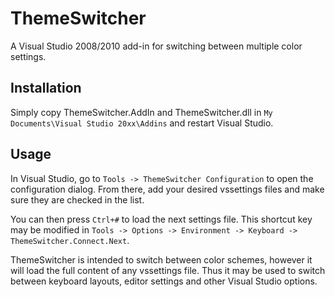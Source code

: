 ThemeSwitcher
=============

A Visual Studio 2008/2010 add-in for switching between multiple 
color settings.

## Installation

Simply copy ThemeSwitcher.AddIn and ThemeSwitcher.dll in 
`My Documents\Visual Studio 20xx\Addins` and restart Visual Studio.

## Usage

In Visual Studio, go to `Tools -> ThemeSwitcher Configuration` to open
the configuration dialog. From there, add your desired vssettings files
and make sure they are checked in the list.

You can then press `Ctrl+#` to load the next settings file. This shortcut key
may be modified in 
`Tools -> Options -> Environment -> Keyboard -> ThemeSwitcher.Connect.Next`.

ThemeSwitcher is intended to switch between color schemes, however it will load
the full content of any vssettings file. Thus it may be used to switch between
keyboard layouts, editor settings and other Visual Studio options.